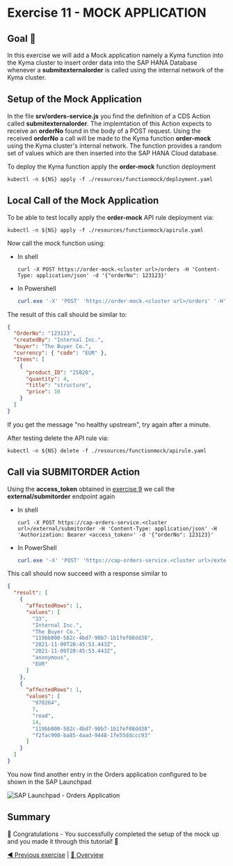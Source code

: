 # Exercise 11 - MOCK APPLICATION

## Goal 🎯

In this exercise we will add a Mock application namely a Kyma function into the Kyma cluster to insert order data into the SAP HANA Database whenever a **submitexternalorder** is called using the internal network of the Kyma cluster.

## Setup of the Mock Application

In the file **srv/orders-service.js** you find the definition of a CDS Action called **submitexternalorder**. The implemtation of this Action expects to receive an **orderNo** found in the body of a POST request. Using the received **orderNo** a call will be made to the Kyma function **order-mock** using the Kyma cluster's internal network. The function provides a random set of values which are then inserted into the SAP HANA Cloud database.

To deploy the Kyma function apply the **order-mock** function deployment

```shell
kubectl -n ${NS} apply -f ./resources/functionmock/deployment.yaml
```

## Local Call of the Mock Application

To be able to test locally apply the **order-mock** API rule deployment via:

```shell
kubectl -n ${NS} apply -f ./resources/functionmock/apirule.yaml
```

Now call the mock function using:

- In shell

  ```shell
  curl -X POST https://order-mock.<cluster url>/orders -H 'Content-Type: application/json' -d '{"orderNo": 123123}'
  ```

- In Powershell

  ```powershell
  curl.exe '-X' 'POST' 'https://order-mock.<cluster url>/orders' '-H' 'Content-Type: application/json' '-d' '{\"orderNo\": 123123}'
  ```

The result of this call should be similar to:

```json
{
  "OrderNo": "123123",
  "createdBy": "Internal Inc.",
  "buyer": "The Buyer Co.",
  "currency": { "code": "EUR" },
  "Items": [
    {
      "product_ID": "25820",
      "quantity": 4,
      "title": "structure",
      "price": 10
    }
  ]
}
```

If you get the message "no healthy upstream", try again after a minute.

After testing delete the API rule via:

```shell
kubectl -n ${NS} delete -f ./resources/functionmock/apirule.yaml
```

## Call via SUBMITORDER Action

Using the **access_token** obtained in [exercise 9](../ex9/README.md)  we call the **external/submitorder** endpoint again

- In shell

  ```shell
  curl -X POST https://cap-orders-service.<cluster url>/external/submitorder -H 'Content-Type: application/json' -H 'Authorization: Bearer <access_token>' -d '{"orderNo": 123123}'
  ```

- In PowerShell

  ```powershell
  curl.exe '-X' 'POST' 'https://cap-orders-service.<cluster url>/external/submitorder' '-H' 'Content-Type: application/json' '-H' 'Authorization: Bearer <access_token>' '-d' '{\"orderNo\": 123123}'
  ```

This call should now succeed with a response similar to

```json
{
  "result": [
    {
      "affectedRows": 1,
      "values": [
        "33",
        "Internal Inc.",
        "The Buyer Co.",
        "119bb000-582c-4bd7-90b7-1b1fef08dd38",
        "2021-11-09T20:45:53.443Z",
        "2021-11-09T20:45:53.443Z",
        "anonymous",
        "EUR"
      ]
    },
    {
      "affectedRows": 1,
      "values": [
        "970264",
        7,
        "road",
        14,
        "119bb000-582c-4bd7-90b7-1b1fef08dd38",
        "f2fac900-ba85-4aad-9448-1fe55ddccc93"
      ]
    }
  ]
}
```

You now find another entry in the Orders application configured to be shown in the SAP Launchpad

![SAP Launchpad - Orders Application ](./images/orders.png)

## Summary

🚀 Congratulations - You successfully completed the setup of the mock up and you made it through this tutorial! 🚀

[◀ Previous exercise](../ex10/README.md) | [🔼 Overview](../../README.md)
